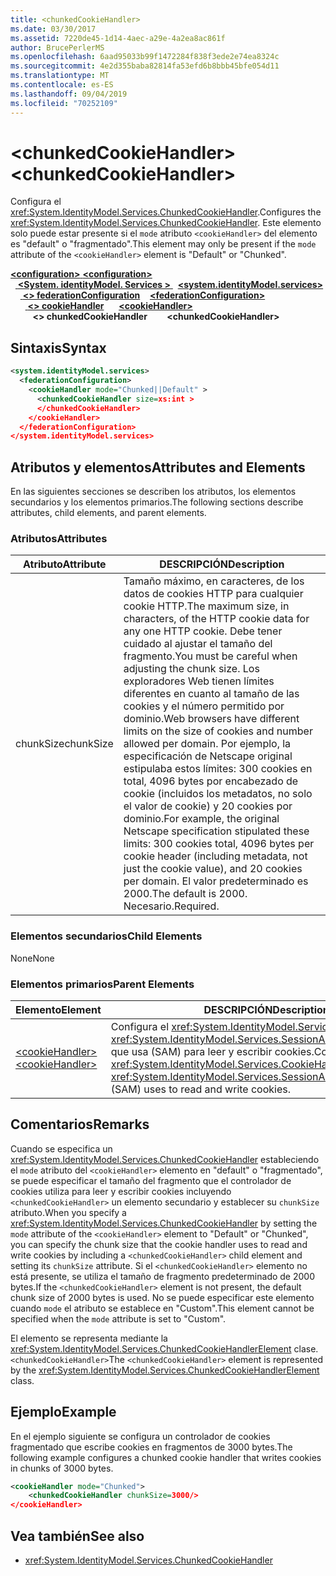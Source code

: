 ```yaml
---
title: <chunkedCookieHandler>
ms.date: 03/30/2017
ms.assetid: 7220de45-1d14-4aec-a29e-4a2ea8ac861f
author: BrucePerlerMS
ms.openlocfilehash: 6aad95033b99f1472284f838f3ede2e74ea8324c
ms.sourcegitcommit: 4e2d355baba82814fa53efd6b8bbb45bfe054d11
ms.translationtype: MT
ms.contentlocale: es-ES
ms.lasthandoff: 09/04/2019
ms.locfileid: "70252109"
---
```

# <a name="chunkedcookiehandler"></a><span data-ttu-id="8d008-101">\<chunkedCookieHandler></span><span class="sxs-lookup"><span data-stu-id="8d008-101">\<chunkedCookieHandler></span></span>
<span data-ttu-id="8d008-102">Configura el <xref:System.IdentityModel.Services.ChunkedCookieHandler>.</span><span class="sxs-lookup"><span data-stu-id="8d008-102">Configures the <xref:System.IdentityModel.Services.ChunkedCookieHandler>.</span></span> <span data-ttu-id="8d008-103">Este elemento solo puede estar presente si el `mode` atributo `<cookieHandler>` del elemento es "default" o "fragmentado".</span><span class="sxs-lookup"><span data-stu-id="8d008-103">This element may only be present if the `mode` attribute of the `<cookieHandler>` element is "Default" or "Chunked".</span></span>  
  
<span data-ttu-id="8d008-104">[ **\<configuration>** ](../configuration-element.md)</span><span class="sxs-lookup"><span data-stu-id="8d008-104">[**\<configuration>**](../configuration-element.md)</span></span>\
<span data-ttu-id="8d008-105">&nbsp;&nbsp;[ **\<System. identityModel. Services >** ](system-identitymodel-services.md)</span><span class="sxs-lookup"><span data-stu-id="8d008-105">&nbsp;&nbsp;[**\<system.identityModel.services>**](system-identitymodel-services.md)</span></span>\
<span data-ttu-id="8d008-106">&nbsp;&nbsp;&nbsp;&nbsp;[ **\<> federationConfiguration**](federationconfiguration.md)</span><span class="sxs-lookup"><span data-stu-id="8d008-106">&nbsp;&nbsp;&nbsp;&nbsp;[**\<federationConfiguration>**](federationconfiguration.md)</span></span>\
<span data-ttu-id="8d008-107">&nbsp;&nbsp;&nbsp;&nbsp;&nbsp;&nbsp;[ **\<> cookieHandler**](cookiehandler.md)</span><span class="sxs-lookup"><span data-stu-id="8d008-107">&nbsp;&nbsp;&nbsp;&nbsp;&nbsp;&nbsp;[**\<cookieHandler>**](cookiehandler.md)</span></span>\
<span data-ttu-id="8d008-108">&nbsp;&nbsp;&nbsp;&nbsp;&nbsp;&nbsp;&nbsp;&nbsp; **\<> chunkedCookieHandler**</span><span class="sxs-lookup"><span data-stu-id="8d008-108">&nbsp;&nbsp;&nbsp;&nbsp;&nbsp;&nbsp;&nbsp;&nbsp;**\<chunkedCookieHandler>**</span></span>  
  
## <a name="syntax"></a><span data-ttu-id="8d008-109">Sintaxis</span><span class="sxs-lookup"><span data-stu-id="8d008-109">Syntax</span></span>  
  
```xml  
<system.identityModel.services>  
  <federationConfiguration>  
    <cookieHandler mode="Chunked||Default" >  
      <chunkedCookieHandler size=xs:int >  
      </chunkedCookieHandler>  
    </cookieHandler>  
  </federationConfiguration>  
</system.identityModel.services>  
```  
  
## <a name="attributes-and-elements"></a><span data-ttu-id="8d008-110">Atributos y elementos</span><span class="sxs-lookup"><span data-stu-id="8d008-110">Attributes and Elements</span></span>  
 <span data-ttu-id="8d008-111">En las siguientes secciones se describen los atributos, los elementos secundarios y los elementos primarios.</span><span class="sxs-lookup"><span data-stu-id="8d008-111">The following sections describe attributes, child elements, and parent elements.</span></span>  
  
### <a name="attributes"></a><span data-ttu-id="8d008-112">Atributos</span><span class="sxs-lookup"><span data-stu-id="8d008-112">Attributes</span></span>  
  
|<span data-ttu-id="8d008-113">Atributo</span><span class="sxs-lookup"><span data-stu-id="8d008-113">Attribute</span></span>|<span data-ttu-id="8d008-114">DESCRIPCIÓN</span><span class="sxs-lookup"><span data-stu-id="8d008-114">Description</span></span>|  
|---------------|-----------------|  
|<span data-ttu-id="8d008-115">chunkSize</span><span class="sxs-lookup"><span data-stu-id="8d008-115">chunkSize</span></span>|<span data-ttu-id="8d008-116">Tamaño máximo, en caracteres, de los datos de cookies HTTP para cualquier cookie HTTP.</span><span class="sxs-lookup"><span data-stu-id="8d008-116">The maximum size, in characters, of the HTTP cookie data for any one HTTP cookie.</span></span> <span data-ttu-id="8d008-117">Debe tener cuidado al ajustar el tamaño del fragmento.</span><span class="sxs-lookup"><span data-stu-id="8d008-117">You must be careful when adjusting the chunk size.</span></span> <span data-ttu-id="8d008-118">Los exploradores Web tienen límites diferentes en cuanto al tamaño de las cookies y el número permitido por dominio.</span><span class="sxs-lookup"><span data-stu-id="8d008-118">Web browsers have different limits on the size of cookies and number allowed per domain.</span></span> <span data-ttu-id="8d008-119">Por ejemplo, la especificación de Netscape original estipulaba estos límites: 300 cookies en total, 4096 bytes por encabezado de cookie (incluidos los metadatos, no solo el valor de cookie) y 20 cookies por dominio.</span><span class="sxs-lookup"><span data-stu-id="8d008-119">For example, the original Netscape specification stipulated these limits: 300 cookies total, 4096 bytes per cookie header (including metadata, not just the cookie value), and 20 cookies per domain.</span></span> <span data-ttu-id="8d008-120">El valor predeterminado es 2000.</span><span class="sxs-lookup"><span data-stu-id="8d008-120">The default is 2000.</span></span> <span data-ttu-id="8d008-121">Necesario.</span><span class="sxs-lookup"><span data-stu-id="8d008-121">Required.</span></span>|  
  
### <a name="child-elements"></a><span data-ttu-id="8d008-122">Elementos secundarios</span><span class="sxs-lookup"><span data-stu-id="8d008-122">Child Elements</span></span>  
 <span data-ttu-id="8d008-123">None</span><span class="sxs-lookup"><span data-stu-id="8d008-123">None</span></span>  
  
### <a name="parent-elements"></a><span data-ttu-id="8d008-124">Elementos primarios</span><span class="sxs-lookup"><span data-stu-id="8d008-124">Parent Elements</span></span>  
  
|<span data-ttu-id="8d008-125">Elemento</span><span class="sxs-lookup"><span data-stu-id="8d008-125">Element</span></span>|<span data-ttu-id="8d008-126">DESCRIPCIÓN</span><span class="sxs-lookup"><span data-stu-id="8d008-126">Description</span></span>|  
|-------------|-----------------|  
|[<span data-ttu-id="8d008-127">\<cookieHandler></span><span class="sxs-lookup"><span data-stu-id="8d008-127">\<cookieHandler></span></span>](cookiehandler.md)|<span data-ttu-id="8d008-128">Configura el <xref:System.IdentityModel.Services.CookieHandler> <xref:System.IdentityModel.Services.SessionAuthenticationModule> que usa (SAM) para leer y escribir cookies.</span><span class="sxs-lookup"><span data-stu-id="8d008-128">Configures the <xref:System.IdentityModel.Services.CookieHandler> that the <xref:System.IdentityModel.Services.SessionAuthenticationModule> (SAM) uses to read and write cookies.</span></span>|  
  
## <a name="remarks"></a><span data-ttu-id="8d008-129">Comentarios</span><span class="sxs-lookup"><span data-stu-id="8d008-129">Remarks</span></span>  
 <span data-ttu-id="8d008-130">Cuando se especifica un <xref:System.IdentityModel.Services.ChunkedCookieHandler> estableciendo el `mode` atributo del `<cookieHandler>` elemento en "default" o "fragmentado", se puede especificar el tamaño del fragmento que el controlador de cookies utiliza para leer y escribir cookies incluyendo `<chunkedCookieHandler>` un elemento secundario y establecer su `chunkSize` atributo.</span><span class="sxs-lookup"><span data-stu-id="8d008-130">When you specify a <xref:System.IdentityModel.Services.ChunkedCookieHandler> by setting the `mode` attribute of the `<cookieHandler>` element to "Default" or "Chunked", you can specify the chunk size that the cookie handler uses to read and write cookies by including a `<chunkedCookieHandler>` child element and setting its `chunkSize` attribute.</span></span> <span data-ttu-id="8d008-131">Si el `<chunkedCookieHandler>` elemento no está presente, se utiliza el tamaño de fragmento predeterminado de 2000 bytes.</span><span class="sxs-lookup"><span data-stu-id="8d008-131">If the `<chunkedCookieHandler>` element is not present, the default chunk size of 2000 bytes is used.</span></span> <span data-ttu-id="8d008-132">No se puede especificar este elemento cuando `mode` el atributo se establece en "Custom".</span><span class="sxs-lookup"><span data-stu-id="8d008-132">This element cannot be specified when the `mode` attribute is set to "Custom".</span></span>  
  
 <span data-ttu-id="8d008-133">El elemento se representa mediante la <xref:System.IdentityModel.Services.ChunkedCookieHandlerElement> clase. `<chunkedCookieHandler>`</span><span class="sxs-lookup"><span data-stu-id="8d008-133">The `<chunkedCookieHandler>` element is represented by the <xref:System.IdentityModel.Services.ChunkedCookieHandlerElement> class.</span></span>  
  
## <a name="example"></a><span data-ttu-id="8d008-134">Ejemplo</span><span class="sxs-lookup"><span data-stu-id="8d008-134">Example</span></span>  
 <span data-ttu-id="8d008-135">En el ejemplo siguiente se configura un controlador de cookies fragmentado que escribe cookies en fragmentos de 3000 bytes.</span><span class="sxs-lookup"><span data-stu-id="8d008-135">The following example configures a chunked cookie handler that writes cookies in chunks of 3000 bytes.</span></span>  
  
```xml  
<cookieHandler mode="Chunked">  
    <chunkedCookieHandler chunkSize=3000/>  
</cookieHandler>  
```  
  
## <a name="see-also"></a><span data-ttu-id="8d008-136">Vea también</span><span class="sxs-lookup"><span data-stu-id="8d008-136">See also</span></span>

- <xref:System.IdentityModel.Services.ChunkedCookieHandler>
